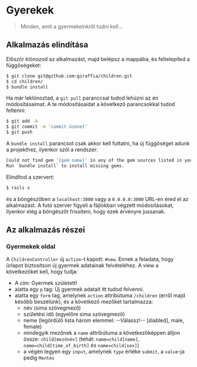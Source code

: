 # Gyerekek

> Minden, amit a gyermekeinkről tudni kell...

## Alkalmazás elindítása

Először klónozod az alkalmazást, majd belépsz a mappába, és feltelepíted a függőségeket:

```bash
$ git clone git@github.com:giraffia/children.git
$ cd children/
$ bundle install
```

Ha már leklónoztad, a `git pull` paranccsal tudod lehúzni az én módosításaimat. A te módosításaidat a következő parancsokkal tudod feltenni:

```bash
$ git add -A
$ git commit -m 'commit üzenet'
$ git push
```

A `bundle install` parancsot csak akkor kell futtatni, ha új függőséget adunk a projekthez, ilyenkor szól a rendszer:

```bash
Could not find gem '[gem name]' in any of the gem sources listed in your Gemfile.
Run `bundle install` to install missing gems.
```

Elindítod a szervert:

```bash
$ rails s
```

és a böngészőben a `localhost:3000` vagy a `0.0.0.0:3000` URL-en éred el az alkalmazást. A futó szerver figyeli a fájlokban végzett módosításokat, ilyenkor elég a böngészőt frissíteni, hogy ezek érvényre jussanak.

## Az alkalmazás részei

<!-- ### Üdvözlő oldal

A gyökér (root) útvonalon (`http://0.0.0.0:3000/`) a welcome/index.html fogad minket, ezt a fájlt kellene átírni, hogy a következőket tartalmazza:

* egy címet (h1): Üdv a Gyerekek alkalmazásban!
* egy bekezdést (p): Itt eltárolhatsz, és visszakereshetsz mindent a gyermekekkel kapcsolatban.
* valamint egy linket (a) a `/children` oldalra (href attribútum) -->

### Gyermekek oldal

<!-- A `/children` útvonalat a router a `ChildrenController` osztály `index` metódusába irányítja, innen pedig a `children/index.*` nevű view fájlt rendereli.
A controller és a view `@`-os változókon keresztül kommunikál egymással, vagyis az `index` metódusban létrehozott `@children` változó elérhető a view fájlban.
Az `.erb` kiterjesztésű fájlok (embedded ruby = beágyazott ruby) a `<%  %>` és `<%=  %>` speciális szintaxissal tud ruby kódot fogadni. Az egyenlőségjeles (második) verzió azt jelenti, hogy az eredményt beleírja a fájlba

* Ahhoz, hogy legyenek gyerekek az adatbázisban, futtasd a `rails db:seed` parancsot a terminálban.
* A controller action (metódus) már készen van, a view azonban még hiányos
  * legyen címe (h1): Gyermekek
  * a "gyermekek száma:" sor tartalmazza a kapott `@children` tömbben szereplő elemek számát (`@children.size`)
  * ezek után tömb elemeit egy táblázatban kellene feltüntetni
    * amelynek fejléce: "Név", "Születési idő", "Nem"
    * sorai pedig a megfelelő gyermek adatai (`name`, `time_of_birth`, `sex`) -->

<!-- A `/children/:id` útvonalat a router a `ChildrenController` osztály `show` metódusába irányítja úgy, hogy az `:id` helyén lévő értéket a `params` `:id` kulcsában teszi elérhetővé. A metódus ez alapján az id alapján keresi meg a kért gyereket.
A `show` view fájlban a következőket kell megjeleníteni:

* A cím a gyermek neve legyen
* alatta egy számozatlan lista (ul) a következő pontokkal:
  * neme
  * születés időpontja, majd zárójelben hogy mennyi idős ('2 éves és 8 hónapos')
    * a `Child` modelben (`app/models/child.rb`) definiáltam egy `age` metódust, amit a `@child` objektumon lehet meghívni (`@child.age`)
    * a metódus egy `Hash` adatstruktúrával tér vissza, amelynek `:years` és `:months` kulcsai adják meg, hogy hány éves, illetve hány hónapos
    * a `Hash` megfelelő kulcsához tartozó értéket a `[]` segítségével lehet elérni: `@child.age[:years]`, `@child.years[:months]`
  * hány nap van hátra a következő születésnapjáig ('123 nap múlva lesz a születésnapja')
    * a megfelelő számot a `Child` model `days_until_next_birthday` metódusa adja meg -->

<!-- A `ChildrenController` `index` és `show` action-je közötti átjárást kellene biztosítani.

* A `show.html.erb` végére kellene egy link, ami az `index`-re (`/children`) mutat
* Az `index` view template-ben pedig a táblázatban található neveket kellene linkké alakítani, ami a megfelelő gyermek `show`-jára mutat
  * A link `href` attribútuma határozza meg, hogy hová mutat, a nyitó és záró tag közötti szöveg pedig hogy mi a szövege -->

A `ChildrenController` új `action`-t kapott: `#new`. Ennek a feladata, hogy űrlapot biztosítson új gyermek adatainak felvételéhez. A view a következőket kell, hogy tudja:

* A cím: Gyermek született!
* alatta egy `p` tag: Új gyermek adatait itt tudod felvenni.
* alatta egy `form` tag, amelynek `action` attribútuma `/children` (erről majd később beszélünk), és a következő mezőket tartalmazza:
  * név (sima szövegmező)
  * születési idő (egyelőre sima szövegmező)
  * neme (legördülő lista három elemmel: --Válassz!-- [diabled], male, female)
  * mindegyik mezőnek a `name` attribútuma a következőképpen álljon össze: `child[mezőnév]` (tehát: `name=child[name]`, `name=child[time_of_birth]` és `name=child[sex]`)
  * a végén legyen egy `input`, amelynek `type` értéke `submit`, a `value`-ja pedig `Mentés`
